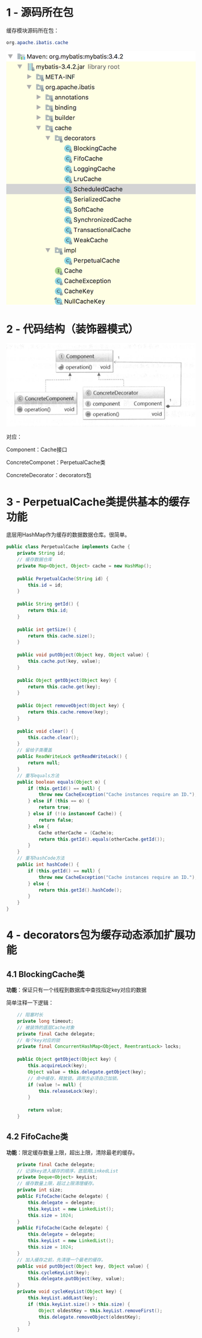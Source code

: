​	



# 1 - 源码所在包

缓存模块源码所在包：
```java
org.apache.ibatis.cache
```

![](https://raw.githubusercontent.com/ligengwasd/blog/master/MyBatis%E6%BA%90%E7%A0%81%E8%A7%A3%E8%AF%BB/images/5.29.14.png)



# 2 - 代码结构（装饰器模式）

![](https://raw.githubusercontent.com/ligengwasd/blog/master/MyBatis%E6%BA%90%E7%A0%81%E8%A7%A3%E8%AF%BB/images/11.28.15.png)

对应：

Component：Cache接口

ConcreteComponet：PerpetualCache类

ConcreteDecorator：decorators包

# 3 - PerpetualCache类提供基本的缓存功能

底层用HashMap作为缓存的数据数据仓库。很简单。

```java
public class PerpetualCache implements Cache {
    private String id;
    // 缓存数据仓库
    private Map<Object, Object> cache = new HashMap();

    public PerpetualCache(String id) {
        this.id = id;
    }

    public String getId() {
        return this.id;
    }

    public int getSize() {
        return this.cache.size();
    }

    public void putObject(Object key, Object value) {
        this.cache.put(key, value);
    }

    public Object getObject(Object key) {
        return this.cache.get(key);
    }

    public Object removeObject(Object key) {
        return this.cache.remove(key);
    }

    public void clear() {
        this.cache.clear();
    }
	// 留给子类覆盖
    public ReadWriteLock getReadWriteLock() {
        return null;
    }
	// 重写equals方法
    public boolean equals(Object o) {
        if (this.getId() == null) {
            throw new CacheException("Cache instances require an ID.");
        } else if (this == o) {
            return true;
        } else if (!(o instanceof Cache)) {
            return false;
        } else {
            Cache otherCache = (Cache)o;
            return this.getId().equals(otherCache.getId());
        }
    }
	// 重写hashCode方法
    public int hashCode() {
        if (this.getId() == null) {
            throw new CacheException("Cache instances require an ID.");
        } else {
            return this.getId().hashCode();
        }
    }
}
```

# 4 - decorators包为缓存动态添加扩展功能

## 4.1 BlockingCache类

**功能**：保证只有一个线程到数据库中查找指定key对应的数据

简单注释一下逻辑：

```java
    // 阻塞时长
    private long timeout;
    // 被装饰的底层Cache对象
    private final Cache delegate;
    // 每个key对应的锁
    private final ConcurrentHashMap<Object, ReentrantLock> locks;

    public Object getObject(Object key) {
        this.acquireLock(key);
        Object value = this.delegate.getObject(key);
		// 命中缓存，释放锁。调用方必须自己加锁。
        if (value != null) {
            this.releaseLock(key);
        }

        return value;
    }
```

## 4.2 FifoCache类

**功能**：限定缓存数量上限，超出上限，清除最老的缓存。

```java
    private final Cache delegate;
	// 记录key进入缓存的顺序，底层用LinkedList
    private Deque<Object> keyList;
	// 缓存数量上限，超过上限清理缓存。
    private int size;
    public FifoCache(Cache delegate) {
        this.delegate = delegate;
        this.keyList = new LinkedList();
        this.size = 1024;
    }
    public FifoCache(Cache delegate) {
        this.delegate = delegate;
        this.keyList = new LinkedList();
        this.size = 1024;
    }
	// 加入缓存之前，先清理一个最老的缓存。
    public void putObject(Object key, Object value) {
        this.cycleKeyList(key);
        this.delegate.putObject(key, value);
    }
    private void cycleKeyList(Object key) {
        this.keyList.addLast(key);
        if (this.keyList.size() > this.size) {
            Object oldestKey = this.keyList.removeFirst();
            this.delegate.removeObject(oldestKey);
        }
    }

```







